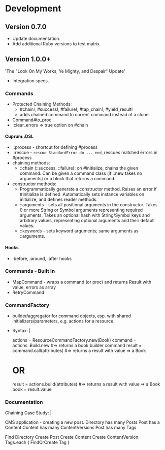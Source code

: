 # Development

## Version 0.7.0

- Update documentation.
- Add additional Ruby versions to test matrix.

## Version 1.0.0+

'The "Look On My Works, Ye Mighty, and Despair" Update'

- Integration specs.

### Commands

- Protected Chaining Methods:
  - #chain!, #success!, #failure!, #tap_chain!, #yield_result!
  - adds chained command to current command instead of a clone.
- Command#to_proc
- :clear_errors => true option on #chain

#### Cuprum::DSL

- ::process - shortcut for defining #process
- ::rescue - `rescue StandardError do ... end`, rescues matched errors in #process
- chaining methods:
  - ::chain (::success, ::failure):
    on #initialize, chains the given command. Can be given a command class
    (if ::new takes no arguments) or a block that returns a command.
- constructor methods:
  - Programmatically generate a constructor method. Raises an error if
    #initialize is defined. Automatically sets instance variables on initialize,
    and defines reader methods.
  - ::arguments - sets all positional arguments in the constructor. Takes 0 or
    more String or Symbol arguments representing required arguments. Takes an
    optional hash with String/Symbol keys and arbitrary values, representing
    optional arguments and their default values.
  - ::keywords - sets keyword arguments; same arguments as ::arguments.

#### Hooks

- :before, :around, :after hooks

### Commands - Built In

- MapCommand - wraps a command (or proc) and returns Result with value, errors
  as array
- RetryCommand

### CommandFactory

- builder/aggregator for command objects, esp. with shared
  initializers/parameters, e.g. actions for a resource
- Syntax: |

  actions = ResourceCommandFactory.new(Book)
  command = actions::Build.new        #=> returns a book builder command
  result  = command.call(attributes)  #=> returns a result with value => a Book
  # OR
  result  = actions.build(attributes) #=> returns a result with value => a Book
  book    = result.value

### Documentation

Chaining Case Study: |

  CMS application - creating a new post.
  Directory has many Posts
  Post has a Content
  Content has many ContentVersions
  Post has many Tags

  Find Directory
  Create Post
  Create Content
  Create ContentVersion
  Tags.each { FindOrCreate Tag }

